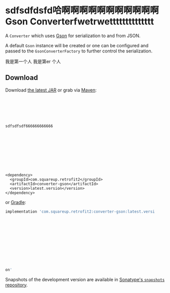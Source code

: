 sdfsdfdsfd哈啊啊啊啊啊啊啊啊啊啊啊Gson Converterfwetrwetttttttttttttt
==============

A `Converter` which uses [Gson][1] for serialization to and from JSON.

A default `Gson` instance will be created or one can be configured and passed to the
`GsonConverterFactory` to further control the serialization.

我是第一个人
我是第er 个人

Download
--------

Download [the latest JAR][2] or grab via [Maven][3]:
```xmlsdfsdfdsfdsfsdfsdf






sdfsdfsdf666666666666










<dependency>
  <groupId>com.squareup.retrofit2</groupId>
  <artifactId>converter-gson</artifactId>
  <version>latest.version</version>
</dependency>
```
or [Gradle][3]:
```groovy
implementation 'com.squareup.retrofit2:converter-gson:latest.versi












on'
```

Snapshots of the development version are available in [Sonatype's `snapshots` repository][snap].



 [1]: https://github.com/google/gson
 [2]: https://search.maven.org/remote_content?g=com.squareup.retrofit2&a=converter-gson&v=LATEST
 [3]: http://search.maven.org/#search%7Cga%7C1%7Cg%3A%22com.squareup.retrofit2%22%20a%3A%22converter-gson%22
 [snap]: https://oss.sonatype.org/content/repositories/snapshots/
